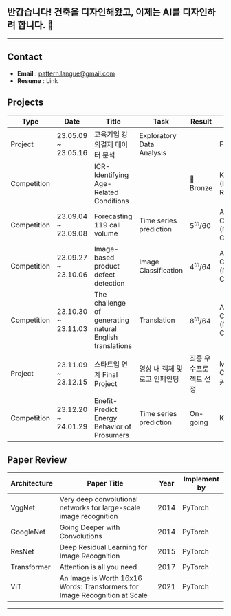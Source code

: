 ## 반갑습니다! 건축을 디자인해왔고, 이제는 AI를 디자인하려 합니다. 👋

<!--
**1ncarnati0n/1ncarnati0n** is a ✨ _special_ ✨ repository because its `README.md` (this file) appears on your GitHub profile.

Here are some ideas to get you started:

- 🔭 I’m currently working on ...
- 🌱 I’m currently learning ...
- 👯 I’m looking to collaborate on ...
- 🤔 I’m looking for help with ...
- 💬 Ask me about ...
- 📫 How to reach me: ...
- 😄 Pronouns: ...
- ⚡ Fun fact: ...
-->


---
## Contact
 - **Email** : pattern.langue@gmail.com
 - **Resume** : Link



## Projects
|Type|Date|Title|Task|Result|Host|
|-|-|-|-|-|-|
|  Project  |23.05.09 ~ 23.05.16|교육기업 강의결제 데이터 분석|Exploratory Data Analysis||FastCampus| 
|Competition|                   |ICR-Identifying Age-Related Conditions||🥉Bronze|Kaggle (InVitro Cell Research)|
|Competition|23.09.04 ~ 23.09.08|Forecasting 119 call volume|Time series prediction|$5^{th}/60$|AI CONNECT (Mind's and Company)|
|Competition|23.09.27 ~ 23.10.06|Image-based product defect detection|Image Classification|$4^{th}/64$|AI CONNECT (Mind's and Company)|
|Competition|23.10.30 ~ 23.11.03|The challenge of generating natural English translations|Translation|$8^{th}/64$|AI CONNECT (Mind's and Company)|
|  Project  |23.11.09 ~ 23.12.15|스타트업 연계 Final Project|영상 내 객체 및 로고 인페인팅|최종 우수프로젝트 선정|Mind's and Company, 커넥트브릭|
|Competition|23.12.20 ~ 24.01.29|Enefit-Predict Energy Behavior of Prosumers|Time series prediction|On-going|Kaggle|

## Paper Review
|Architecture|Paper Title|Year|Implement by|
|-|-|-|-|
|VggNet|Very deep convolutional networks for large-scale image recognition|2014|PyTorch|
|GoogleNet|Going Deeper with Convolutions|2014|PyTorch|
|ResNet|Deep Residual Learning for Image Recognition|2015|PyTorch|
|Transformer|Attention is all you need|2017|PyTorch|
|ViT|An Image is Worth 16x16 Words: Transformers for Image Recognition at Scale|2021|PyTorch|

---
